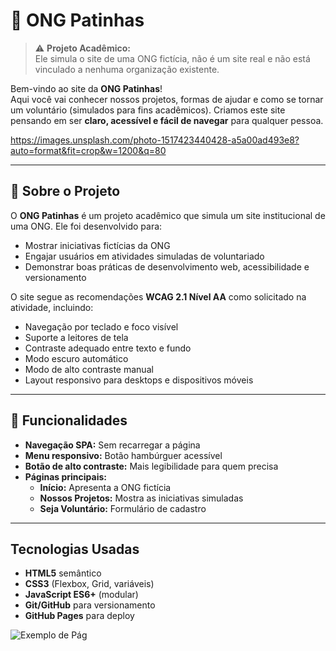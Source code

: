 # 🐾 ONG Patinhas

> ⚠️ **Projeto Acadêmico:**  
> Ele simula o site de uma ONG fictícia, não é um site real e não está vinculado a nenhuma organização existente.

Bem-vindo ao site da **ONG Patinhas**!  
Aqui você vai conhecer nossos projetos, formas de ajudar e como se tornar um voluntário (simulados para fins acadêmicos). Criamos este site pensando em ser **claro, acessível e fácil de navegar** para qualquer pessoa.

https://images.unsplash.com/photo-1517423440428-a5a00ad493e8?auto=format&fit=crop&w=1200&q=80

---

## 🌟 Sobre o Projeto

O **ONG Patinhas** é um projeto acadêmico que simula um site institucional de uma ONG.
Ele foi desenvolvido para:

- Mostrar iniciativas fictícias da ONG
- Engajar usuários em atividades simuladas de voluntariado
- Demonstrar boas práticas de desenvolvimento web, acessibilidade e versionamento

O site segue as recomendações **WCAG 2.1 Nível AA** como solicitado na atividade, incluindo:

- Navegação por teclado e foco visível
- Suporte a leitores de tela
- Contraste adequado entre texto e fundo
- Modo escuro automático
- Modo de alto contraste manual
- Layout responsivo para desktops e dispositivos móveis

---

## 📌 Funcionalidades

- **Navegação SPA:** Sem recarregar a página
- **Menu responsivo:** Botão hambúrguer acessível
- **Botão de alto contraste:** Mais legibilidade para quem precisa
- **Páginas principais:**
  - **Início:** Apresenta a ONG fictícia
  - **Nossos Projetos:** Mostra as iniciativas simuladas
  - **Seja Voluntário:** Formulário de cadastro
 
---

##  Tecnologias Usadas

- **HTML5** semântico  
- **CSS3** (Flexbox, Grid, variáveis)  
- **JavaScript ES6+** (modular)  
- **Git/GitHub** para versionamento  
- **GitHub Pages** para deploy  

![Exemplo de Pág]()
